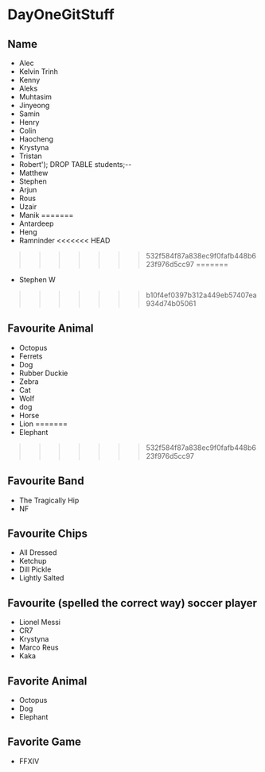 # DayOneGitStuff

## Name

- Alec
- Kelvin Trinh
- Kenny
- Aleks
- Muhtasim
- Jinyeong
- Samin
- Henry
- Colin
- Haocheng
- Krystyna
- Tristan
- Robert'); DROP TABLE students;--
- Matthew
- Stephen
- Arjun
- Rous
- Uzair
- Manik
=======
- Antardeep
- Heng
- Ramninder
<<<<<<< HEAD
>>>>>>> 532f584f87a838ec9f0fafb448b623f976d5cc97
=======
- Stephen W
>>>>>>> b10f4ef0397b312a449eb57407ea934d74b05061

## Favourite Animal

- Octopus
- Ferrets
- Dog
- Rubber Duckie
- Zebra
- Cat
- Wolf
- dog
- Horse
- Lion
=======
- Elephant
>>>>>>> 532f584f87a838ec9f0fafb448b623f976d5cc97

## Favourite Band

- The Tragically Hip
- NF

## Favourite Chips

- All Dressed
- Ketchup
- Dill Pickle
- Lightly Salted

## Favourite (spelled the correct way) soccer player

- Lionel Messi
- CR7
- Krystyna
- Marco Reus
- Kaka

## Favorite Animal

- Octopus
- Dog
- Elephant

## Favorite Game

- FFXIV
